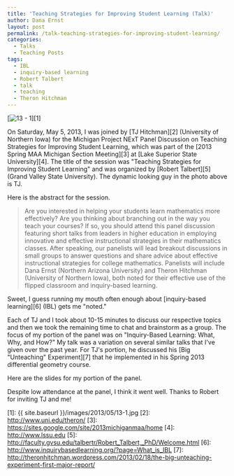 ```yaml
---
title: 'Teaching Strategies for Improving Student Learning (Talk)'
author: Dana Ernst
layout: post
permalink: /talk-teaching-strategies-for-improving-student-learning/
categories:
  - Talks
  - Teaching Posts
tags:
  - IBL
  - inquiry-based learning
  - Robert Talbert
  - talk
  - teaching
  - Theron Hitchman
---
```

[<img src="{{ site.baseurl }}/images/2013/05/13-1.jpg?fit=610%2C458" alt="13 - 1" class="aligncenter size-full wp-image-778" data-recalc-dims="1" />][1]

On Saturday, May 5, 2013, I was joined by [TJ Hitchman][2] (University of Northern Iowa) for the Michigan Project NExT Panel Discussion on Teaching Strategies for Improving Student Learning, which was part of the [2013 Spring MAA Michigan Section Meeting][3] at [Lake Superior State University][4]. The title of the session was "Teaching Strategies for Improving Student Learning" and was organized by [Robert Talbert][5] (Grand Valley State University). The dynamic looking guy in the photo above is TJ.

Here is the abstract for the session.

> Are you interested in helping your students learn mathematics more effectively? Are you thinking about branching out in the way you teach your courses? If so, you should attend this panel discussion featuring short talks from leaders in higher education in employing innovative and effective instructional strategies in their mathematics classes. After speaking, our panelists will lead breakout discussions in small groups to answer questions and share advice about effective instructional strategies for college mathematics. Panelists will include Dana Ernst (Northern Arizona University) and Theron Hitchman (University of Northern Iowa), both noted for their effective use of the flipped classroom and inquiry-based learning.

Sweet, I guess running my mouth often enough about [inquiry-based learning][6] (IBL) gets me "noted."

Each of TJ and I took about 10-15 minutes to discuss our respective topics and then we took the remaining time to chat and brainstorm as a group. The focus of my portion of the panel was on "Inquiry-Based Learning: What, Why, and How?" My talk was a variation on several similar talks that I've given over the past year. For TJ's portion, he discussed his [Big "Unteaching" Experiment][7] that he implemented in his Spring 2013 differential geometry course.

Here are the slides for my portion of the panel.

<div>
</div>

Despite low attendance at the panel, I think it went well. Thanks to Robert for inviting TJ and me!

 [1]: {{ site.baseurl }}/images/2013/05/13-1.jpg
 [2]: http://www.uni.edu/theron/
 [3]: https://sites.google.com/site/2013michiganmaa/home
 [4]: http://www.lssu.edu
 [5]: http://faculty.gvsu.edu/talbertr/Robert_Talbert,_PhD/Welcome.html
 [6]: http://www.inquirybasedlearning.org/?page=What_is_IBL
 [7]: http://theronhitchman.wordpress.com/2013/02/18/the-big-unteaching-experiment-first-major-report/
